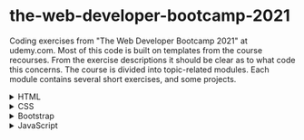# the-web-developer-bootcamp-2021

Coding exercises from "The Web Developer Bootcamp 2021" at udemy.com. 
Most of this code is built on templates from the course recourses. From the exercise descriptions it should be clear as to what code this concerns. The course is divided into topic-related modules. Each module contains several short exercises, and some projects. 

<details>
<summary>HTML</summary>
<br>

  <details>
  <summary>Exercises</summary>
  <br>

    ### Exercise 1 - Intro

    Given plain-text and a picture of a website.
    The task is, by using HTML, formating the text to match the given picture.

    ### Exercise 2 - Lists

    Given a plain-text list, the task is to make a list identical to the picture.

    ### Exercise 3 - Links & Images

    The task is simply to create a link and an image. 

    ### Exercise 4 - Entities & Semantics

    The task is to make a header with a sowman entity and a superscripted trademark entity.

    ### Exercise 5 - Tables

    Given the data, the task is to format a table using the elements table, thead, tbody, tr, th and td.

    ### Exercise 6 - Forms

    The task is to make a login-like page consisting of username and password inputs with placeholder texts, and a register-button.

  </details>

  <details>
  <summary>Projects</summary>
  <br>
  
    ### Marathon Registration Project

    The task is to make a registration form for a fictive fun run. Should include proper use of input types, labels, placeholders, etc...
  </details>


</details>

<details>
<summary>CSS</summary>
<br>

  <details>
  <summary>Exercises</summary>
  <br>

    ### Exercise 7 - Intro

    Given plain-text, format the text to match a given layout.

    ### Exercise 8 - Hipster Logo

    Format text to match the given specification.

    ### Exercise 9 - Basic Selectors

    Using selectors, format text to match the given specification.

    ### Exercise 10 - Descendent Combinators

    Using descendent combinators, format text to match the given specification.

    ### Exercise 11 - Checkerboard

    Given a colorless checkerboard, make even squares black and odd squares red.

    ### Exercise 12 - Box Model

    Format the given .css file to match the given image.

  </details>

</details>


<details>
<summary>Bootstrap</summary>
<br>

  <details>
  <summary>Exercises</summary>
  <br>

    ### Exercise 13 - Intro

    Given plain-text HTML, format the code to match the given image, using bootstrap.

    ### Exercise 13 - Grid Intro

    Using grid functionality, create a .html to match a the given image.
  
  
  </details>


</details>


<details>
<summary>JavaScript</summary>
<br>

  <details>
  <summary>Exercises</summary>
  <br>

    ### Exercise 15 - Variables

    Create two variables.

    ### Exercise 16 - Constants

    Define two constants

    ### Exercise 17 - Strings

    Create two strings.

    ### Exercise 18 - String Methods

    Use the .trim() and .toLowerCase() methods to change a string.

    ### Exercise 19 - More String Methods

    Use the .replace() and .slice() methods to alter a string.

    ### Exercise 20 - String Template Literals

    Create a string dipslaying the outcome of rolling two dice.

    ### Exercise 21 - Conditions

    Check if a number is even.

    ### Exercise 22 - More on Conditions

    Use if-else condtions to match the given set of rules.

    ### Exercise 23 - Nested Conditions

    Change the input value to activate the given condition.

    ### Exercise 24 - Logical AND

    Change the input value to active the given condition.

    ### Exercise 25 - Arrays

    Create an array containing 6 numbers.

    ### Exercise 26 - Array Access

    Change two elements in the given array.

    ### Exercise 27 - Pop/Push/Shift/Unshift

    Use the functions above to alter an array.

    ### Exercise 28 - Nested Arrays

    Update a value in a nested array.

    ### Exercise 29 - Object Literals

    Create an object containing the given data.

    ### Exercise 30 - Object Access

    Given an object, create a string containing information from that object.

    ### Exercise 31 - For-Loops Intro

    Make a loop that prints a sentence a given number of times.

    ### Exercise 32 - More on For-Loops Intro

    Using a loop, print down from 25 by increments of -5.

    ### Exercise 33 - Looping Over Arrays

    Loop through an array of strings and print every string in upper case.

    ### Exercise 34 - The For...Of-Loop

    Loop through an array of integers and print the square of each integer.
    
  <details>
  <summary>Projects</summary>
  <br>

    ### Todo List
     
    A basic command line-driven todo list that supports adding, deleting and listing elements.
     
     
  
  
  </details>
  
  
  </details>


</details>
